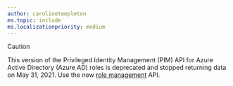 ```yaml
---
author: carolinetempleton
ms.topic: include
ms.localizationpriority: medium
---
```


<!-- markdownlint-disable MD041-->

>[!CAUTION]
>This version of the Privileged Identity Management (PIM) API for Azure Active Directory (Azure AD) roles is deprecated and stopped returning data on May 31, 2021. Use the new [role management](/graph/api/resources/privilegedidentitymanagement-root.md#migrate-from-pim-v2-to-pim-v3-apis) API.
